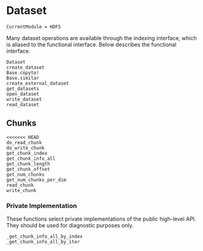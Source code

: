 # Dataset

```@meta
CurrentModule = HDF5
```

Many dataset operations are available through the indexing interface, which is aliased to the functional interface. Below describes the functional interface.

```@docs
Dataset
create_dataset
Base.copyto!
Base.similar
create_external_dataset
get_datasets
open_dataset
write_dataset
read_dataset
```

## Chunks

```@docs
<<<<<<< HEAD
do_read_chunk
do_write_chunk
get_chunk_index
get_chunk_info_all
get_chunk_length
get_chunk_offset
get_num_chunks
get_num_chunks_per_dim
read_chunk
write_chunk
```

### Private Implementation

These functions select private implementations of the public high-level API.
They should be used for diagnostic purposes only.

```@docs
_get_chunk_info_all_by_index
_get_chunk_info_all_by_iter
```
